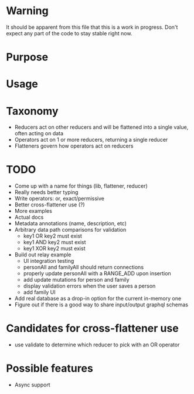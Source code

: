 # Warning
It should be apparent from this file that this is a work in progress. Don't expect any part of the code to stay stable right now.

# Purpose
# Usage

# Taxonomy
* Reducers act on other reducers and will be flattened into a single value, often acting on data
* Operators act on 1 or more reducers, returning a single reducer
* Flatteners govern how operators act on reducers

# TODO
* Come up with a name for things (lib, flattener, reducer)
* Really needs better typing
* Write operators: or, exact/permissive
* Better cross-flattener use (?)
* More examples
* Actual docs
* Metadata annotations (name, description, etc)
* Arbitrary data path comparisons for validation
  * key1 OR key2 must exist
  * key1 AND key2 must exist
  * key1 XOR key2 must exist
* Build out relay example
  * UI integration testing
  * personAll and familyAll should return connections
  * properly update personAll with a RANGE_ADD upon insertion
  * add update mutations for person and family
  * display validation errors when the user saves a person
  * add family UI
* Add real database as a drop-in option for the current in-memory one
* Figure out if there is a good way to share input/output graphql schemas

# Candidates for cross-flattener use
* use validate to determine which reducer to pick with an OR operator

# Possible features
* Async support
